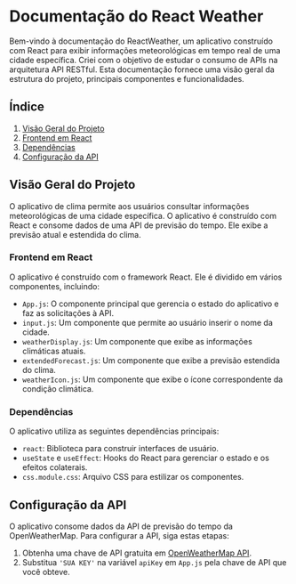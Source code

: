 # Documentação do React Weather

Bem-vindo à documentação do ReactWeather, um aplicativo construído com React para exibir informações meteorológicas em tempo real de uma cidade específica. Criei com o objetivo de estudar o consumo de APIs na arquitetura API RESTful. Esta documentação fornece uma visão geral da estrutura do projeto, principais componentes e funcionalidades.

## Índice
1. [Visão Geral do Projeto](#visão-geral-do-projeto)
2. [Frontend em React](#frontend-em-react)
3. [Dependências](#dependências)
4. [Configuração da API](#configuração-da-api)

## Visão Geral do Projeto
O aplicativo de clima permite aos usuários consultar informações meteorológicas de uma cidade específica. O aplicativo é construído com React e consome dados de uma API de previsão do tempo. Ele exibe a previsão atual e estendida do clima.

### Frontend em React
O aplicativo é construído com o framework React. Ele é dividido em vários componentes, incluindo:

- `App.js`: O componente principal que gerencia o estado do aplicativo e faz as solicitações à API.
- `input.js`: Um componente que permite ao usuário inserir o nome da cidade.
- `weatherDisplay.js`: Um componente que exibe as informações climáticas atuais.
- `extendedForecast.js`: Um componente que exibe a previsão estendida do clima.
- `weatherIcon.js`: Um componente que exibe o ícone correspondente da condição climática.

### Dependências
O aplicativo utiliza as seguintes dependências principais:

- `react`: Biblioteca para construir interfaces de usuário.
- `useState` e `useEffect`: Hooks do React para gerenciar o estado e os efeitos colaterais.
- `css.module.css`: Arquivo CSS para estilizar os componentes.

## Configuração da API
O aplicativo consome dados da API de previsão do tempo da OpenWeatherMap. Para configurar a API, siga estas etapas:

1. Obtenha uma chave de API gratuita em [OpenWeatherMap API](https://openweathermap.org/api).
2. Substitua `'SUA KEY'` na variável `apiKey` em `App.js` pela chave de API que você obteve.


